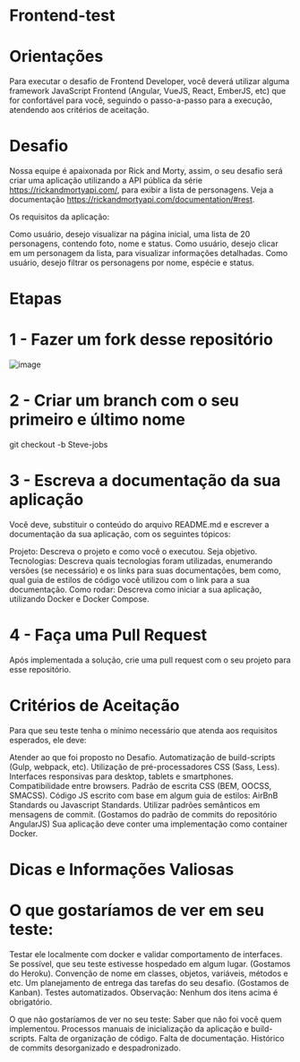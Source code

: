 # Frontend-test

# Orientações
Para executar o desafio de Frontend Developer, você deverá utilizar alguma framework JavaScript Frontend (Angular, VueJS, React, EmberJS, etc) que for confortável para você, seguindo o passo-a-passo para a execução, atendendo aos critérios de aceitação.

# Desafio
Nossa equipe é apaixonada por Rick and Morty, assim, o seu desafio será criar uma aplicação utilizando a API pública da série https://rickandmortyapi.com/, para exibir a lista de personagens. Veja a documentação https://rickandmortyapi.com/documentation/#rest.

Os requisitos da aplicação:

Como usuário, desejo visualizar na página inicial, uma lista de 20 personagens, contendo foto, nome e status.
Como usuário, desejo clicar em um personagem da lista, para visualizar informações detalhadas.
Como usuário, desejo filtrar os personagens por nome, espécie e status.
# Etapas
# 1 - Fazer um fork desse repositório
![image](https://user-images.githubusercontent.com/80771610/117510209-a9c2d400-af59-11eb-8b8c-208360db2488.png)

# 2 - Criar um branch com o seu primeiro e último nome
git checkout -b  Steve-jobs

# 3 - Escreva a documentação da sua aplicação

Você deve, substituir o conteúdo do arquivo README.md e escrever a documentação da sua aplicação, com os seguintes tópicos:

Projeto: Descreva o projeto e como você o executou. Seja objetivo.
Tecnologias: Descreva quais tecnologias foram utilizadas, enumerando versões (se necessário) e os links para suas documentações, bem como, qual guia de estilos de código você utilizou com o link para a sua documentação.
Como rodar: Descreva como iniciar a sua aplicação, utilizando Docker e Docker Compose.

# 4 - Faça uma Pull Request

Após implementada a solução, crie uma pull request com o seu projeto para esse repositório.

# Critérios de Aceitação
Para que seu teste tenha o mínimo necessário que atenda aos requisitos esperados, ele deve:

Atender ao que foi proposto no Desafio.
Automatização de build-scripts (Gulp, webpack, etc).
Utilização de pré-processadores CSS (Sass, Less).
Interfaces responsivas para desktop, tablets e smartphones.
Compatibilidade entre browsers.
Padrão de escrita CSS (BEM, OOCSS, SMACSS).
Código JS escrito com base em algum guia de estilos: AirBnB Standards ou Javascript Standards.
Utilizar padrões semânticos em mensagens de commit. (Gostamos do padrão de commits do repositório AngularJS)
Sua aplicação deve conter uma implementação como container Docker.

# Dicas e Informações Valiosas
# O que gostaríamos de ver em seu teste:
Testar ele localmente com docker e validar comportamento de interfaces.
Se possível, que seu teste estivesse hospedado em algum lugar. (Gostamos do Heroku).
Convenção de nome em classes, objetos, variáveis, métodos e etc.
Um planejamento de entrega das tarefas do seu desafio. (Gostamos de Kanban).
Testes automatizados.
Observação: Nenhum dos itens acima é obrigatório.

O que não gostaríamos de ver no seu teste:
Saber que não foi você quem implementou.
Processos manuais de inicialização da aplicação e build-scripts.
Falta de organização de código.
Falta de documentação.
Histórico de commits desorganizado e despadronizado.
